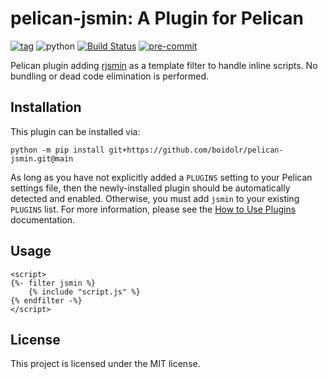 # pelican-jsmin: A Plugin for Pelican

[![tag](https://img.shields.io/github/v/tag/boidolr/pelican-jsmin?sort=semver)](https://github.com/boidolr/pelican-jsmin/tags)
![python](https://img.shields.io/python/required-version-toml?tomlFilePath=https%3A%2F%2Fraw.githubusercontent.com%2Fboidolr%2Fpelican-jsmin%2Fmain%2Fpyproject.toml)
[![Build Status](https://img.shields.io/github/actions/workflow/status/boidolr/pelican-jsmin/main.yml?branch=main)](https://github.com/boidolr/pelican-jsmin/actions)
[![pre-commit](https://img.shields.io/badge/pre--commit-enabled-brightgreen?logo=pre-commit&logoColor=white)](https://github.com/pre-commit/pre-commit)

Pelican plugin adding [rjsmin](https://github.com/ndparker/rjsmin) as a template filter to handle inline scripts.
No bundling or dead code elimination is performed.

## Installation

This plugin can be installed via:

    python -m pip install git+https://github.com/boidolr/pelican-jsmin.git@main

As long as you have not explicitly added a `PLUGINS` setting to your Pelican settings file, then the newly-installed plugin should be automatically detected and enabled. Otherwise, you must add `jsmin` to your existing `PLUGINS` list. For more information, please see the [How to Use Plugins](https://docs.getpelican.com/en/latest/plugins.html#how-to-use-plugins) documentation.

## Usage

```
<script>
{%- filter jsmin %}
    {% include "script.js" %}
{% endfilter -%}
</script>
```

## License

This project is licensed under the MIT license.
